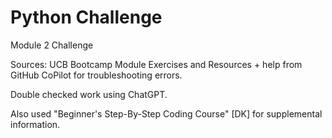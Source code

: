 # Python Challenge
Module 2 Challenge

Sources: UCB Bootcamp Module Exercises and Resources + help from GitHub CoPilot for troubleshooting errors.

Double checked work using ChatGPT.

Also used "Beginner's Step-By-Step Coding Course" [DK] for supplemental information.
